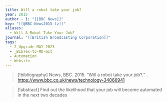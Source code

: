 ```yaml
---
title: Will a robot take your job?
year: 2015
author - 1: "[[BBC News]]"
key: "[[@BBC-News2015-lz]]"
aliases:
  - Will A Robot Take Your Job?
journal: "[[British Broadcasting Corporation]]"
tags:
  - 2_Upgrade-MAY-2023
  - _BibTex-to-MD-Git
  - Automation
  - Website
---
```


> [!bibliography]
> News, BBC. 2015. “Will a robot take your job?.” . https://www.bbc.co.uk/news/technology-34066941

> [!abstract]
> Find out the likelihood that your job will become automated in the next two decades